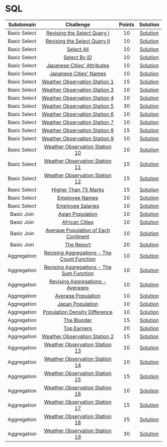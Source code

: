 # SQL

|      Subdomain      |                                                           Challenge                                                          | Points |                                                                           Solution                                                                          |
|:-------------------:|:----------------------------------------------------------------------------------------------------------------------------:|:------:|:-----------------------------------------------------------------------------------------------------------------------------------------------------------:|
|     Basic Select    | [Revising the Select Query I](https://www.hackerrank.com/challenges/revising-the-select-query)                               |   10   | [Solution](https://github.com/andy489/Database/blob/master/SQL/Basic%20Select/Revising%20the%20Select%20Query%20I/Solution.sql)              |
|     Basic Select    | [Revising the Select Query II](https://www.hackerrank.com/challenges/revising-the-select-query-2)                            |   10   | [Solution](https://github.com/andy489/Database/blob/master/SQL/Basic%20Select/Revising%20the%20Select%20Query%20II/Solution.sql)              |
|     Basic Select    | [Select All](https://www.hackerrank.com/challenges/select-all-sql)                                                           |   10   | [Solution](https://github.com/andy489/Database/blob/master/SQL/Basic%20Select/Select%20All/Solution.sql)              |
|     Basic Select    | [Select By ID](https://www.hackerrank.com/challenges/select-by-id)                                                           |   10   | [Solution](https://github.com/andy489/Database/blob/master/SQL/Basic%20Select/Select%20By%20ID/Solution.sql)              |
|     Basic Select    | [Japanese Cities' Attributes](https://www.hackerrank.com/challenges/japanese-cities-attributes)                              |   10   | [Solution](https://github.com/andy489/Database/blob/master/SQL/Basic%20Select/Japanese%20Cities'%20Attributes/Solution.sql)              |
|     Basic Select    | [Japanese Cities' Names](https://www.hackerrank.com/challenges/japanese-cities-name)                                         |   10   | [Solution](https://github.com/andy489/Database/blob/master/SQL/Basic%20Select/Japanese%20Cities'%20Names/Solution.sql)               |
|     Basic Select    | [Weather Observation Station 1](https://www.hackerrank.com/challenges/weather-observation-station-1)                         |   15   | [Solution](https://github.com/andy489/Database/blob/master/SQL/Basic%20Select/Weather%20Observation%20Station%201/Solution.sql)               |
|     Basic Select    | [Weather Observation Station 3](https://www.hackerrank.com/challenges/weather-observation-station-3)                         |   10   | [Solution](https://github.com/andy489/Database/blob/master/SQL/Basic%20Select/Weather%20Observation%20Station%203/Solution.sql)               |
|     Basic Select    | [Weather Observation Station 4](https://www.hackerrank.com/challenges/weather-observation-station-4)                         |   10   | [Solution](https://github.com/andy489/Database/blob/master/SQL/Basic%20Select/Weather%20Observation%20Station%204/Solution.sql)               |
|     Basic Select    | [Weather Observation Station 5](https://www.hackerrank.com/challenges/weather-observation-station-5)                         |   30   | [Solution](https://github.com/andy489/Database/blob/master/SQL/Basic%20Select/Weather%20Observation%20Station%205/Solution.sql)               |
|     Basic Select    | [Weather Observation Station 6](https://www.hackerrank.com/challenges/weather-observation-station-6)                         |   10   | [Solution](https://github.com/andy489/Database/blob/master/SQL/Basic%20Select/Weather%20Observation%20Station%206/Solution.sql)               |
|     Basic Select    | [Weather Observation Station 7](https://www.hackerrank.com/challenges/weather-observation-station-7)                         |   10   | [Solution](https://github.com/andy489/Database/blob/master/SQL/Basic%20Select/Weather%20Observation%20Station%207/Solution.sql)               |
|     Basic Select    | [Weather Observation Station 8](https://www.hackerrank.com/challenges/weather-observation-station-8)                         |   15   | [Solution](https://github.com/andy489/Database/blob/master/SQL/Basic%20Select/Weather%20Observation%20Station%208/Solution.sql)               |
|     Basic Select    | [Weather Observation Station 9](https://www.hackerrank.com/challenges/weather-observation-station-9)                         |   10   | [Solution](https://github.com/andy489/Database/blob/master/SQL/Basic%20Select/Weather%20Observation%20Station%209/Solution.sql)               |
|     Basic Select    | [Weather Observation Station 10](https://www.hackerrank.com/challenges/weather-observation-station-10)                       |   10   | [Solution](https://github.com/andy489/Database/blob/master/SQL/Basic%20Select/Weather%20Observation%20Station%2010/Solution.sql)              |
|     Basic Select    | [Weather Observation Station 11](https://www.hackerrank.com/challenges/weather-observation-station-11)                       |   15   | [Solution](https://github.com/andy489/Database/blob/master/SQL/Basic%20Select/Weather%20Observation%20Station%2011/Solution.sql)              |
|     Basic Select    | [Weather Observation Station 12](https://www.hackerrank.com/challenges/weather-observation-station-12)                       |   15   | [Solution](https://github.com/andy489/Database/blob/master/SQL/Basic%20Select/Weather%20Observation%20Station%2012/Solution.sql)              |
|     Basic Select    | [Higher Than 75 Marks](https://www.hackerrank.com/challenges/more-than-75-marks)                                             |   15   | [Solution](https://github.com/andy489/Database/blob/master/SQL/Basic%20Select/Higher%20Than%2075%20Marks/Solution.sql)              |
|     Basic Select    | [Employee Names](https://www.hackerrank.com/challenges/name-of-employees)                                                    |   10   | [Solution](https://github.com/andy489/Database/blob/master/SQL/Basic%20Select/Employee%20Names/Solution.sql)              |
|     Basic Select    | [Employee Salaries](https://www.hackerrank.com/challenges/salary-of-employees)                                               |   10   | [Solution](https://github.com/andy489/Database/blob/master/SQL/Basic%20Select/Employee%20Salaries/Solution.sql)              |
|      Basic Join     | [Asian Population](https://www.hackerrank.com/challenges/asian-population)                                                   |   10   | [Solution](https://github.com/andy489/Database/blob/master/SQL/Basic%20Join/Asian%20Population/Solution.sql)              |
|      Basic Join     | [African Cities](https://www.hackerrank.com/challenges/african-cities)                                                       |   10   | [Solution](https://github.com/andy489/Database/blob/master/SQL/Basic%20Join/African%20Cities/Solution.sql)              |
|      Basic Join     | [Average Population of Each Continent](https://www.hackerrank.com/challenges/average-population-of-each-continent)           |   10   | [Solution](https://github.com/andy489/Database/blob/master/SQL/Basic%20Join/Average%20Population%20of%20Each%20Continent/Solution.sql)              |
|      Basic Join     | [The Report](https://www.hackerrank.com/challenges/the-report)                                                               |   20   | [Solution]()              |
|     Aggregation     | [Revising Aggregations - The Count Function](https://www.hackerrank.com/challenges/revising-aggregations-the-count-function) |   10   | [Solution]()              |
|     Aggregation     | [Revising Aggregations - The Sum Function](https://www.hackerrank.com/challenges/revising-aggregations-sum)                  |   10   | [Solution](https://github.com/andy489/Database/blob/master/SQL/Aggregation/Revising%20Aggregations%20-%20The%20Sum%20Function/Solution.sql)                 |
|     Aggregation     | [Revising Aggregations - Averages](https://www.hackerrank.com/challenges/revising-aggregations-the-average-function)         |   10   | [Solution](https://github.com/andy489/Database/blob/master/SQL/Aggregation/Revising%20Aggregations%20-%20Averages/Solution.sql)                 |
|     Aggregation     | [Average Population](https://www.hackerrank.com/challenges/average-population)                                               |   10   | [Solution](https://github.com/andy489/Database/blob/master/SQL/Aggregation/Average%20Population/Solution.sql)                 |
|     Aggregation     | [Japan Population](https://www.hackerrank.com/challenges/japan-population)                                                   |   10   | [Solution](https://github.com/andy489/Database/blob/master/SQL/Aggregation/Japan%20Population/Solution.sql)                 |
|     Aggregation     | [Population Density Difference](https://www.hackerrank.com/challenges/population-density-difference)                         |   10   | [Solution](https://github.com/andy489/Database/blob/master/SQL/Aggregation/Population%20Density%20Difference/Solution.sql)                 |
|     Aggregation     | [The Blunder](https://www.hackerrank.com/challenges/the-blunder)                                                             |   15   | [Solution](https://github.com/andy489/Database/blob/master/SQL/Aggregation/The%20Blunder/Solution.sql)                 |
|     Aggregation     | [Top Earners](https://www.hackerrank.com/challenges/earnings-of-employees)                                                   |   20   | [Solution](https://github.com/andy489/Database/blob/master/SQL/Aggregation/Top%20Earners/Solution.sql)                 |
|     Aggregation     | [Weather Observation Station 2](https://www.hackerrank.com/challenges/weather-observation-station-2)                         |   15   | [Solution](https://github.com/andy489/Database/blob/master/SQL/Aggregation/Weather%20Observation%20Station%202/Solution.sql)                 |
|     Aggregation     | [Weather Observation Station 13](https://www.hackerrank.com/challenges/weather-observation-station-13)                       |   10   | [Solution]()                 |
|     Aggregation     | [Weather Observation Station 14](https://www.hackerrank.com/challenges/weather-observation-station-14)                       |   10   | [Solution]()                 |
|     Aggregation     | [Weather Observation Station 15](https://www.hackerrank.com/challenges/weather-observation-station-15)                       |   15   | [Solution]()                 |
|     Aggregation     | [Weather Observation Station 16](https://www.hackerrank.com/challenges/weather-observation-station-16)                       |   10   | [Solution]()                 |
|     Aggregation     | [Weather Observation Station 17](https://www.hackerrank.com/challenges/weather-observation-station-17)                       |   15   | [Solution]()                 |
|     Aggregation     | [Weather Observation Station 18](https://www.hackerrank.com/challenges/weather-observation-station-18)                       |   25   | [Solution]()                 |
|     Aggregation     | [Weather Observation Station 19](https://www.hackerrank.com/challenges/weather-observation-station-19)                       |   30   | [Solution]()                 |

